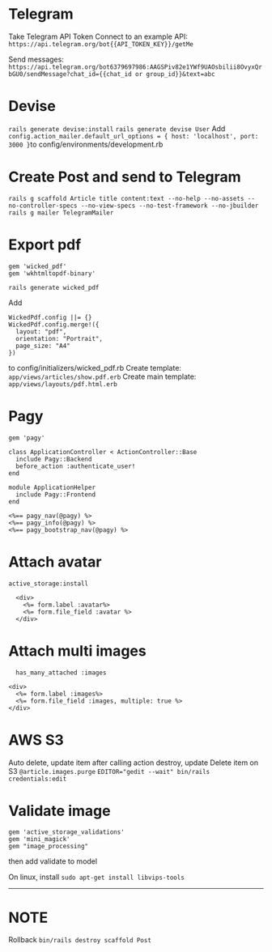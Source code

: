 # Telegram
Take Telegram API Token
Connect to an example API: ```https://api.telegram.org/bot{{API_TOKEN_KEY}}/getMe```

Send messages: ```https://api.telegram.org/bot6379697986:AAGSPiv82e1YWf9UAOsbilii8OvyxQrbGU0/sendMessage?chat_id={{chat_id or group_id}}&text=abc```

# Devise
```rails generate devise:install```
```rails generate devise User```
Add ```config.action_mailer.default_url_options = { host: 'localhost', port: 3000 }```to config/environments/development.rb

# Create Post and send to Telegram
```rails g scaffold Article title content:text --no-help --no-assets --no-controller-specs --no-view-specs --no-test-framework --no-jbuilder```
```rails g mailer TelegramMailer```

# Export pdf
```
gem 'wicked_pdf'
gem 'wkhtmltopdf-binary'
```
```rails generate wicked_pdf```

Add
```
WickedPdf.config ||= {}
WickedPdf.config.merge!({
  layout: "pdf",
  orientation: "Portrait",
  page_size: "A4"
})
```
to config/initializers/wicked_pdf.rb
Create template: ```app/views/articles/show.pdf.erb```
Create main template: ```app/views/layouts/pdf.html.erb```

# Pagy
```gem 'pagy'```
```
class ApplicationController < ActionController::Base
  include Pagy::Backend
  before_action :authenticate_user!
end
```
```
module ApplicationHelper
  include Pagy::Frontend
end
```
```
<%== pagy_nav(@pagy) %>
<%== pagy_info(@pagy) %>
<%== pagy_bootstrap_nav(@pagy) %>
```

# Attach avatar
```active_storage:install```
```
  <div>
    <%= form.label :avatar%>
    <%= form.file_field :avatar %>
  </div>
```

# Attach multi images
```  has_many_attached :images```
```
<div>
  <%= form.label :images%>
  <%= form.file_field :images, multiple: true %>
</div>
```

# AWS S3
Auto delete, update item after calling action destroy, update
Delete item on S3 ```@article.images.purge```
```EDITOR="gedit --wait" bin/rails credentials:edit```

# Validate image
```
gem 'active_storage_validations'
gem 'mini_magick'
gem "image_processing"
```
then add validate to model

On linux, install ```sudo apt-get install libvips-tools```



---
# NOTE
Rollback
```bin/rails destroy scaffold Post```
